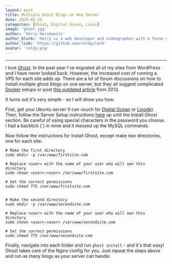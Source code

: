 ```yaml
---
layout: post
title: Multiple Ghost Blogs on One Server
date: 2020-02-25
categories: [Ghost, Digital Ocean, Linux]
image: 'ghost.jpg'
author: 'Harry Herskowitz'
author_blurb: 'Harry is a web developer and videographer with a focus on using technology to empower local artists and communities'
author_link: 'https://github.com/roldyclark'
avatar: 'roldy.png'
---
```


---

I love [Ghost](https://ghost.org/). In the past year I've migrated all of my sites from WordPress and I have never looked back. However, the increased cost of running a VPS for each site adds up. There are a lot of forum discussions on how to install multiple ghost blogs on one server, but they all suggest complicated [Docker](https://www.docker.com/) setups or post [this outdated article](https://www.digitalocean.com/community/tutorials/how-to-serve-multiple-ghost-blogs-on-one-vps-using-nginx-server-blocks) from 2013.

It turns out it's very simple - so I will show you how.

First, get your Ubuntu server (I can vouch for [Digital Ocean](https://www.digitalocean.com/) or [Linode](https://www.linode.com/)). Then, follow the Server Setup instructions [here](https://ghost.org/docs/install/ubuntu/#server-setup) up until the Install Ghost section. Be careful of using special characters in the password you choose. I had a backtick (`) in mine and it messed up the MySQL commands.

Now follow the instructions for Install Ghost, except make two directories, one for each site:

    # Make the first directory
    sudo mkdir -p /var/www/firstsite.com

    # Replace <user> with the name of your user who will own this directory
    sudo chown <user>:<user> /var/www/firstsite.com

    # Set the correct permissions
    sudo chmod 775 /var/www/firstsite.com


    # Make the second directory
    sudo mkdir -p /var/www/secondsite.com

    # Replace <user> with the name of your user who will own this directory
    sudo chown <user>:<user> /var/www/secondsite.com

    # Set the correct permissions
    sudo chmod 775 /var/www/secondsite.com

Finally, navigate into each folder and run `ghost install` - and it's that easy! Ghost takes care of the Nginx config for you. Just repeat the steps above and run as many blogs as your server can handle.
